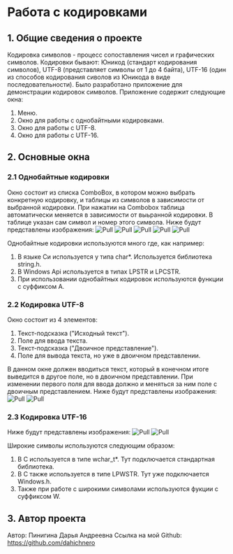 # Работа с кодировками

## 1. Общие сведения о проекте

Кодировка символов - процесс сопоставления чисел и графических символов.
Кодировки бывают: Юникод (стандарт кодирования символов), UTF-8 (представляет символы от 1 до 4 байта), UTF-16 (один из способов кодирования сиволов из Юникода в виде последовательности).
Было разработано приложение для демонстрации кодировок символов.
Приложение содержит следующие окна:
1. Меню.
2. Окно для работы с однобайтными кодировками.
3. Окно для работы с UTF-8.
4. Окно для работы с UTF-16.

## 2. Основные окна

### 2.1 Однобайтные кодировки

Окно состоит из списка ComboBox, в котором можно выбрать конкретную кодировку, и таблицы из символов в зависимости от выбранной кодировки. При нажатии на Combobox таблица автоматически меняется в зависимости от выьранной кодировки. В таблице указан сам символ и номер этого символа.
Ниже будут представлены изображения:
<img src="https://github.com/dahichnero/thefirstkalculator/raw/main/wpf1.png" alt="Pull" />
<img src="https://github.com/dahichnero/thefirstkalculator/raw/main/wpf2.png" alt="Pull" />
<img src="https://github.com/dahichnero/thefirstkalculator/raw/main/wpf3.png" alt="Pull" />
<img src="https://github.com/dahichnero/thefirstkalculator/raw/main/wpf4.png" alt="Pull" />
<img src="https://github.com/dahichnero/thefirstkalculator/raw/main/wpf5.png" alt="Pull" />

Однобайтные кодировки используются много где, как например:
1. В языке Си используется у типа char*. Используется библиотека string.h.
2. В Windows Api используется в типах LPSTR и LPCSTR.
3. При использовании однобайтных кодировок используются функции с суффиксом A.

### 2.2 Кодировка UTF-8

Окно состоит из 4 элементов:
1. Текст-подсказка ("Исходный текст").
2. Поле для ввода текста.
3. Текст-подсказка ("Двоичное представление").
4. Поле для вывода текста, но уже в двоичном представлении.

В данном окне должен вводиться текст, который в конечном итоге выведится в другое поле, но в двоичном представлении. При изменении первого поля для ввода должно и меняться за ним поле с двоичным представлением.
Ниже будут представлены изображения:
<img src="https://github.com/dahichnero/thefirstkalculator/raw/main/wpf6.png" alt="Pull" />
<img src="https://github.com/dahichnero/thefirstkalculator/raw/main/wpf7.png" alt="Pull" />

### 2.3 Кодировка UTF-16

Ниже будут представлены изображения:
<img src="https://github.com/dahichnero/thefirstkalculator/raw/main/wpf8.png" alt="Pull" />
<img src="https://github.com/dahichnero/thefirstkalculator/raw/main/wpf9.png" alt="Pull" />

Широкие символы используются следующим образом:
1. В C используется в типе wchar_t*. Тут подключается стандартная библиотека.
2. В C также используется в типе LPWSTR. Тут уже подключается Windows.h.
3. Также при работе с широкими символами используются фукции с суффиксом W.

## 3. Автор проекта

Автор: Пинигина Дарья Андреевна
Ссылка на мой Github: https://github.com/dahichnero
